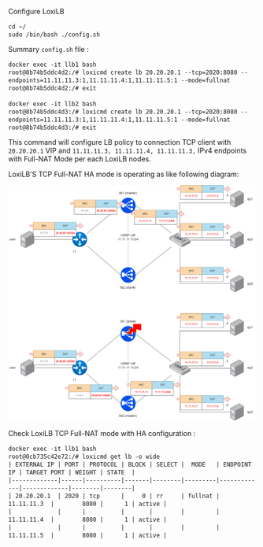 
Configure LoxiLB

```
cd ~/
sudo /bin/bash ./config.sh
```

Summary `config.sh` file :
```
docker exec -it llb1 bash
root@8b74b5ddc4d2:/# loxicmd create lb 20.20.20.1 --tcp=2020:8080 --endpoints=11.11.11.3:1,11.11.11.4:1,11.11.11.5:1 --mode=fullnat
root@8b74b5ddc4d2:/# exit

docker exec -it llb2 bash
root@8b74b5ddc4d3:/# loxicmd create lb 20.20.20.1 --tcp=2020:8080 --endpoints=11.11.11.3:1,11.11.11.4:1,11.11.11.5:1 --mode=fullnat
root@8b74b5ddc4d3:/# exit

```

This command will configure LB policy to connection TCP client with `20.20.20.1` VIP and `11.11.11.3, 11.11.11.4, 11.11.11.3,` IPv4 endpoints with Full-NAT Mode per each LoxiLB nodes.

LoxiLB'S TCP Full-NAT HA mode is operating as like following diagram:

![configuration](./assets/configuration.png)


Check LoxiLB TCP Full-NAT mode with HA configuration :
```
docker exec -it llb1 bash
root@0cb735c42e72:/# loxicmd get lb -o wide
| EXTERNAL IP | PORT | PROTOCOL | BLOCK | SELECT |  MODE   | ENDPOINT IP | TARGET PORT | WEIGHT | STATE  |
|-------------|------|----------|-------|--------|---------|-------------|-------------|--------|--------|
| 20.20.20.1  | 2020 | tcp      |     0 | rr     | fullnat | 11.11.11.3  |        8080 |      1 | active |
|             |      |          |       |        |         | 11.11.11.4  |        8080 |      1 | active |
|             |      |          |       |        |         | 11.11.11.5  |        8080 |      1 | active |
```

